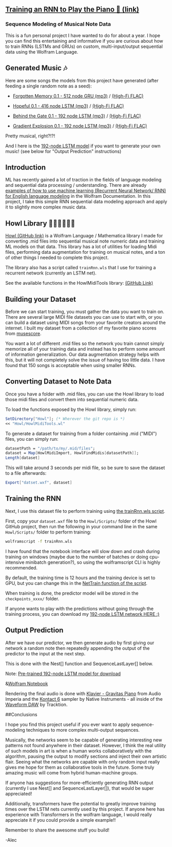 ## [Training an RNN to Play the Piano 🎹 (link)](https://community.wolfram.com/groups/-/m/t/2328597)
### Sequence Modeling of Musical Note Data
This is a fun personal project I have wanted to do for about a year. I hope you can find this entertaining and informative if you are curious about how to train RNNs (LSTMs and GRUs) on custom, multi-input/output sequential data using the Wolfram Language.

## Generated Music 🎶

Here are some songs the models from this project have generated (after feeding a single random note as a seed):

* [Forgotten Memory 0.1 - 512 node GRU (mp3)](https://graves.tech/assets/piano/Forgotten_Memory_0-1_small.mp3)
  / [(High-Fi FLAC)](https://graves.tech/assets/piano/Forgotten_Memory_0-1.flac)

* [Hopeful 0.1 - 416 node LSTM (mp3)](https://graves.tech/assets/piano/Hopeful_0-1_small.mp3)
  / [(High-Fi FLAC)](https://graves.tech/assets/piano/Hopeful_0-1.flac)

* [Behind the Gate 0.1 - 192 node LSTM (mp3)](https://graves.tech/assets/piano/Behind_The_Gate_0-1_small.mp3)
  / [(High-Fi FLAC)](https://graves.tech/assets/piano/Behind_The_Gate_0-1.flac)

* [Gradient Explosion 0.1 - 192 node LSTM (mp3)](https://graves.tech/assets/piano/Gradient_Explosion_0-1_small.mp3)
  / [(High-Fi FLAC)](https://graves.tech/assets/piano/Gradient_Explosion_0-1.flac)


Pretty musical, right?!?!

And I here is the [192-node LSTM model][model] if you want to generate your own music! (see below for "Output Prediction" instructions)

## Introduction
ML has recently gained a lot of traction in the fields of language modeling and sequential data processing / understanding. There are already [examples of how to use machine learning (Recurrent Neural Network/ RNN) for English language modeling](https://www.wolfram.com/language/12/neural-network-framework/train-a-net-to-model-english.html?product=mathematica) in the Wolfram Documentation. In this project, I take this simple RNN sequential data modeling approach and apply it to slightly more complex music data.

## Howl Library  🐺🎶🎵🎶🎼🎹

[Howl (GitHub link)](https://github.com/alecGraves/Howl) is a Wolfram Language / Mathematica library I made for converting .mid files into sequential musical note numeric data and training ML models on that data. This library has a lot of utilities for loading Midi files, performing data augmentation for training on musical notes, and a ton of other things I needed to complete this project.

The library also has a script called `trainRnn.wls` that I use for training a recurrent network (currently an LSTM net).

See the available functions in the HowlMidiTools library: [(GitHub Link)](https://github.com/alecGraves/Howl/blob/c9b04fedc3874f5c8336c65cca566b9103810bcf/Howl/HowlMidiTools.wl#L20-L45)

## Building your Dataset
Before we can start training, you must gather the data you want to train on. There are several large MIDI file datasets you can use to start with, or you can build a dataset using MIDI songs from your favorite creators around the internet. I built my dataset from a collection of my favorite piano scores from [musescore](https://musescore.com/).

You want a lot of different .mid files so the network you train cannot simply memorize all of your training data and instead has to perform some amount of information generalization. Our data augmentation strategy helps with this, but it will not completely solve the issue of having too little data. I have found that 150 songs is acceptable when using smaller RNNs.

## Converting Dataset to Note Data
Once you have a folder with .mid files, you can use the Howl library to load those midi files and convert them into sequential numeric data.

To load the functions exposed by the Howl library, simply run:

```mathematica
SetDirectory["Howl"]; (* Wherever the git repo is *)
<< "Howl/HowlMidiTools.wl"
```

To generate a dataset for training from a folder containing .mid ("MIDI") files, you can simply run:

```mathematica
datasetPath = "/path/to/my/.mid/files";
dataset = Map[HowlMidiImport, HowlFindMidis[datasetPath]];
Length[dataset]
```

This will take around 3 seconds per midi file, so be sure to save the dataset to a file afterwards:

```mathematica
Export["datset.wxf", dataset]
```
## Training the RNN

Next, I use this dataset file to perform training using [the trainRnn.wls script](https://github.com/alecGraves/Howl/blob/main/Scripts/trainRnn.wls).


First, copy your `dataset.wxf` file to the `Howl/Scripts/` folder of the Howl GitHub project, then run the following in your command line in the same `Howl/Scripts/` folder to perform training:

```bash
wolframscript -f trainRnn.wls
```

I have found that the notebook interface will slow down and crash during training on windows (maybe due to the number of batches or doing cpu-intensive minibatch generation?), so using the wolframscript CLI is highly recommended.

By default, the training time is 12 hours and the training device is set to GPU, but you can change this in the [NetTrain function of the script](https://github.com/alecGraves/Howl/blob/07aed0404159027eeed55414e21a5b9c652998e0/Scripts/trainRnn.wls#L218).

When training is done, the predictor model will be stored in the `checkpoints_xxxx/` folder.


If anyone wants to play with the predictions without going through the training process, you can download my [192-node LSTM network HERE :)][model]



## Output Prediction
After we have our predictor, we then generate audio by first giving our network a random note then repeatedly appending the output of the predictor to the input at the next step.

This is done with the Nest[] function and SequenceLastLayer[] below.

Note: [Pre-trained 192-node LSTM model for download][model]


&[Wolfram Notebook][nb]

Rendering the final audio is done with [Klavier - Gravitas Piano](https://www.audioimperia.com/products/klaviergravitaspiano) from Audio Imperia and the [Kontact 6](https://www.native-instruments.com/en/products/komplete/samplers/kontakt-6/) sampler by Native Instruments - all inside of the [Waveform DAW](https://www.tracktion.com/products/waveform-pro) by Tracktion.


##Conclusions

I hope you find this project useful if you ever want to apply sequence-modeling techniques to more complex multi-output sequences.

Musically, the networks seem to be capable of generating interesting new patterns not found anywhere in their dataset. However, I think the real utility of such models in art is when a human works collaboratively with the algorithm, pausing the output to modify sections and inject their own artistic flair. Seeing what the networks are capable with only random input really gives me hope for them as collaborative tools in the future. Some truly amazing music will come from hybrid human-machine groups.

If anyone has suggestions for more-efficiently generating RNN output (currently I use Nest[] and SequenceLastLayer[]), that would be super appreciated!

Additionally, transformers have the potential to greatly improve training times over the LSTM nets currently used by this project. If anyone here has experience with Transformers in the wolfram language, I would really appreciate it if you could provide a simple example!!

Remember to share the awesome stuff you build!

-Alec

[nb]: https://www.wolframcloud.com/obj/a31570f8-6e37-4618-bd29-b37cd70ced5e
[model]: https://graves.tech/assets/piano/predictor_lstm192_2021-07-25T20-23-31.wlnet 
